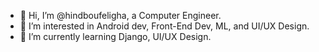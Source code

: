 - 👋 Hi, I’m @hindboufeligha, a Computer Engineer.
- 👀 I’m interested in Android dev, Front-End Dev, ML, and UI/UX Design.
- 🌱 I’m currently learning Django, UI/UX Design.


<!---
hindboufeligha/hindboufeligha is a ✨ special ✨ repository because its `README.md` (this file) appears on your GitHub profile.
You can click the Preview link to take a look at your changes.
--->
